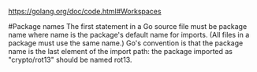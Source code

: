 https://golang.org/doc/code.html#Workspaces

#Package names 
The first statement in a Go source file must be
package name
where name is the package's default name for imports. (All files in a package must use the same name.)
Go's convention is that the package name is the last element of the import path: the package imported as "crypto/rot13" should be named rot13.
